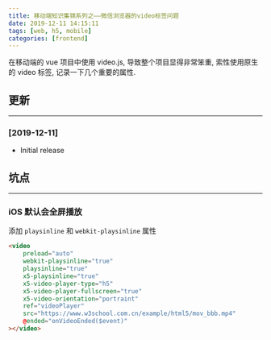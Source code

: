 ```yaml
---
title: 移动端知识集锦系列之——微信浏览器的video标签问题
date: 2019-12-11 14:15:11
tags: [web, h5, mobile]
categories: [frontend]
---
```


在移动端的 vue 项目中使用 video.js, 导致整个项目显得非常笨重, 索性使用原生的 video 标签, 记录一下几个重要的属性.


<!-- more -->


## 更新

------

### [2019-12-11]

- Initial release

## 坑点

------

### iOS 默认会全屏播放

添加 `playsinline` 和 `webkit-playsinline` 属性

```html
<video
	preload="auto"
	webkit-playsinline="true"
	playsinline="true"
	x5-playsinline="true"
	x5-video-player-type="h5"
	x5-video-player-fullscreen="true"
	x5-video-orientation="portraint"
	ref="videoPlayer"
	src="https://www.w3school.com.cn/example/html5/mov_bbb.mp4"
	@ended="onVideoEnded($event)"
></video>
```